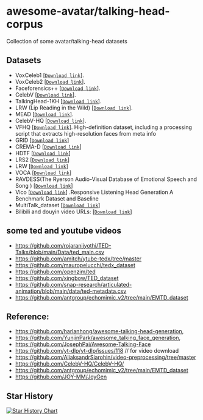 # awesome-avatar/talking-head-corpus
Collection of some avatar/talking-head datasets

## Datasets

- VoxCeleb1 [[`Download link`](https://www.robots.ox.ac.uk/~vgg/data/voxceleb/vox1.html)].
- VoxCeleb2 [[`Download link`](https://www.robots.ox.ac.uk/~vgg/data/voxceleb/vox2.html)].
- Faceforensics++ [[`Download link`](https://github.com/ondyari/FaceForensics)].
- CelebV [[`Download link`](https://drive.google.com/file/d/1jQ6d76T5GQuvQH4dq8_Wq1T0cxvN0_xp/view)].
- TalkingHead-1KH [[`Download link`](https://github.com/deepimagination/TalkingHead-1KH)].
- LRW (Lip Reading in the Wild) [[`Download link`](https://www.robots.ox.ac.uk/~vgg/data/lip_reading/lrw1.html)].
- MEAD [[`Download link`](https://github.com/uniBruce/Mead)].
- CelebV-HQ [[`Download link`](https://github.com/CelebV-HQ/CelebV-HQ)].
- VFHQ [[`Download link`](https://liangbinxie.github.io/projects/vfhq/)]. High-definition dataset, including a processing script that extracts high-resolution faces from meta info
- GRID [[`Download link`](https://spandh.dcs.shef.ac.uk//avlombard/)]
- CREMA-D [[`Download link`](https://github.com/CheyneyComputerScience/CREMA-D)]
- HDTF [[`Download link`](https://github.com/MRzzm/HDTF)]
- LRS2 [[`Download link`](https://www.robots.ox.ac.uk/~vgg/data/lip_reading/lrs2.html)]
- LRW [[`Download link`](https://www.robots.ox.ac.uk/~vgg/data/lip_reading/lrw1.html)]
- VOCA [[`Download link`](https://voca.is.tue.mpg.de/)]
- RAVDESS(The Ryerson Audio-Visual Database of Emotional Speech and Song ) [[`Download link`](https://zenodo.org/records/1188976#.Xpaa3i-caAP)]
- Vico  [[`Download link`](https://project.mhzhou.com/vico/)] .Responsive Listening Head Generation
A Benchmark Dataset and Baseline
- MultiTalk_dataset  [[`Download link`](https://github.com/postech-ami/MultiTalk/tree/main/MultiTalk_dataset)]
- Bilibili and douyin video URLs: [[`Download link`](https://drive.google.com/drive/folders/1d9MVmYhdlVoIdSL05N0IIKma2kih6cUq?dmr=1&ec=wgc-drive-hero-goto)]

## some ted and youtube videos
- https://github.com/rojaranijyothi/TED-Talks/blob/main/Data/ted_main.csv
- https://github.com/amitch/ytube-tedx/tree/master
- https://github.com/mauropelucchi/tedx_dataset
- https://github.com/openzim/ted
- https://github.com/xingbow/TED_dataset
- https://github.com/snap-research/articulated-animation/blob/main/data/ted-metadata.csv
- https://github.com/antgroup/echomimic_v2/tree/main/EMTD_dataset


## Reference:
- https://github.com/harlanhong/awesome-talking-head-generation, 
- https://github.com/YunjinPark/awesome_talking_face_generation, 
- https://github.com/JosephPai/Awesome-Talking-Face
- https://github.com/yt-dlp/yt-dlp/issues/118 // for video download
- https://github.com/AliaksandrSiarohin/video-preprocessing/tree/master
- https://github.com/CelebV-HQ/CelebV-HQ/
- https://github.com/antgroup/echomimic_v2/tree/main/EMTD_dataset
- https://github.com/JOY-MM/JoyGen

## Star History

[![Star History Chart](https://api.star-history.com/svg?repos=taichuai/awesome-talking-head-corpus&type=Date)](https://star-history.com/#taichuai/awesome-talking-head-corpus&Date)
